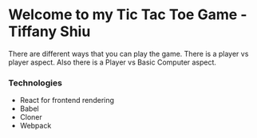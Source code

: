 # Welcome to my Tic Tac Toe Game - Tiffany Shiu

There are different ways that you can play the game. There is a player vs player aspect. Also there is a Player vs Basic Computer aspect. 

### Technologies

- React for frontend rendering
- Babel
- Cloner
- Webpack

